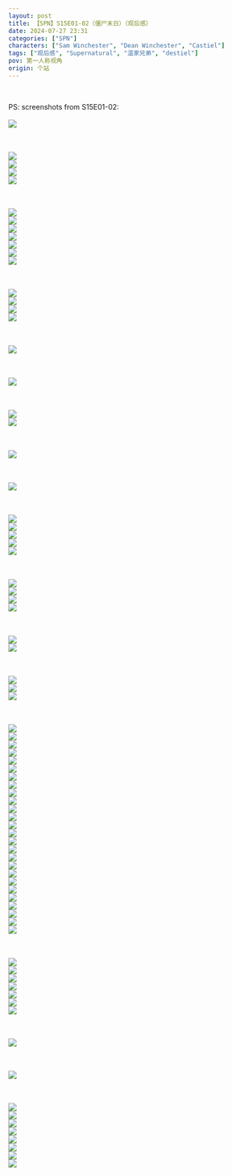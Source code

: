 ```yaml
---
layout: post
title: 【SPN】S15E01-02（僵尸末日）（观后感）
date: 2024-07-27 23:31
categories: ["SPN"]
characters: ["Sam Winchester", "Dean Winchester", "Castiel"]
tags: ["观后感", "Supernatural", "温家兄弟", "destiel"]
pov: 第一人称视角
origin: 个站
---
```


<br>

PS: screenshots from S15E01-02:
<br><br>
![](https://github.com/junesirius/junesirius.github.io/blob/master/assets/images/SPN/S15/2024-07-27-SPN-1501-1.jpg)
<br>

<br><br>
![](https://github.com/junesirius/junesirius.github.io/blob/master/assets/images/SPN/S15/2024-07-27-SPN-1501-2.jpg)
<br>
![](https://github.com/junesirius/junesirius.github.io/blob/master/assets/images/SPN/S15/2024-07-27-SPN-1501-3.jpg)
<br>
![](https://github.com/junesirius/junesirius.github.io/blob/master/assets/images/SPN/S15/2024-07-27-SPN-1501-4.jpg)
<br>
![](https://github.com/junesirius/junesirius.github.io/blob/master/assets/images/SPN/S15/2024-07-27-SPN-1501-5.jpg)
<br>

<br><br>
![](https://github.com/junesirius/junesirius.github.io/blob/master/assets/images/SPN/S15/2024-07-27-SPN-1501-6.jpg)
<br>
![](https://github.com/junesirius/junesirius.github.io/blob/master/assets/images/SPN/S15/2024-07-27-SPN-1501-7.jpg)
<br>
![](https://github.com/junesirius/junesirius.github.io/blob/master/assets/images/SPN/S15/2024-07-27-SPN-1501-8.jpg)
<br>
![](https://github.com/junesirius/junesirius.github.io/blob/master/assets/images/SPN/S15/2024-07-27-SPN-1501-9.jpg)
<br>
![](https://github.com/junesirius/junesirius.github.io/blob/master/assets/images/SPN/S15/2024-07-27-SPN-1501-10.jpg)
<br>
![](https://github.com/junesirius/junesirius.github.io/blob/master/assets/images/SPN/S15/2024-07-27-SPN-1501-11.jpg)
<br>
![](https://github.com/junesirius/junesirius.github.io/blob/master/assets/images/SPN/S15/2024-07-27-SPN-1501-12.jpg)
<br>

<br><br>
![](https://github.com/junesirius/junesirius.github.io/blob/master/assets/images/SPN/S15/2024-07-27-SPN-1501-13.jpg)
<br>
![](https://github.com/junesirius/junesirius.github.io/blob/master/assets/images/SPN/S15/2024-07-27-SPN-1501-14.jpg)
<br>
![](https://github.com/junesirius/junesirius.github.io/blob/master/assets/images/SPN/S15/2024-07-27-SPN-1501-15.jpg)
<br>
![](https://github.com/junesirius/junesirius.github.io/blob/master/assets/images/SPN/S15/2024-07-27-SPN-1501-16.jpg)
<br>

<br><br>
![](https://github.com/junesirius/junesirius.github.io/blob/master/assets/images/SPN/S15/2024-07-27-SPN-1501-17.jpg)
<br>

<br><br>
![](https://github.com/junesirius/junesirius.github.io/blob/master/assets/images/SPN/S15/2024-07-27-SPN-1501-18.jpg)
<br>

<br><br>
![](https://github.com/junesirius/junesirius.github.io/blob/master/assets/images/SPN/S15/2024-07-27-SPN-1501-19.jpg)
<br>
![](https://github.com/junesirius/junesirius.github.io/blob/master/assets/images/SPN/S15/2024-07-27-SPN-1501-20.jpg)
<br>

<br><br>
![](https://github.com/junesirius/junesirius.github.io/blob/master/assets/images/SPN/S15/2024-07-27-SPN-1501-21.jpg)
<br>

<br><br>
![](https://github.com/junesirius/junesirius.github.io/blob/master/assets/images/SPN/S15/2024-07-27-SPN-1501-22.jpg)
<br>

<br><br>
![](https://github.com/junesirius/junesirius.github.io/blob/master/assets/images/SPN/S15/2024-07-27-SPN-1501-23.jpg)
<br>
![](https://github.com/junesirius/junesirius.github.io/blob/master/assets/images/SPN/S15/2024-07-27-SPN-1501-24.jpg)
<br>
![](https://github.com/junesirius/junesirius.github.io/blob/master/assets/images/SPN/S15/2024-07-27-SPN-1501-25.jpg)
<br>
![](https://github.com/junesirius/junesirius.github.io/blob/master/assets/images/SPN/S15/2024-07-27-SPN-1501-26.jpg)
<br>
![](https://github.com/junesirius/junesirius.github.io/blob/master/assets/images/SPN/S15/2024-07-27-SPN-1501-27.jpg)
<br>

<br><br>
![](https://github.com/junesirius/junesirius.github.io/blob/master/assets/images/SPN/S15/2024-07-27-SPN-1501-28.jpg)
<br>
![](https://github.com/junesirius/junesirius.github.io/blob/master/assets/images/SPN/S15/2024-07-27-SPN-1501-29.jpg)
<br>
![](https://github.com/junesirius/junesirius.github.io/blob/master/assets/images/SPN/S15/2024-07-27-SPN-1501-30.jpg)
<br>
![](https://github.com/junesirius/junesirius.github.io/blob/master/assets/images/SPN/S15/2024-07-27-SPN-1501-31.jpg)
<br>

<br><br>
![](https://github.com/junesirius/junesirius.github.io/blob/master/assets/images/SPN/S15/2024-07-27-SPN-1501-32.jpg)
<br>
![](https://github.com/junesirius/junesirius.github.io/blob/master/assets/images/SPN/S15/2024-07-27-SPN-1501-33.jpg)
<br>

<br><br>
![](https://github.com/junesirius/junesirius.github.io/blob/master/assets/images/SPN/S15/2024-07-27-SPN-1502-1.jpg)
<br>
![](https://github.com/junesirius/junesirius.github.io/blob/master/assets/images/SPN/S15/2024-07-27-SPN-1502-2.jpg)
<br>
![](https://github.com/junesirius/junesirius.github.io/blob/master/assets/images/SPN/S15/2024-07-27-SPN-1502-3.jpg)
<br>

<br><br>
![](https://github.com/junesirius/junesirius.github.io/blob/master/assets/images/SPN/S15/2024-07-27-SPN-1502-5.jpg)
<br>
![](https://github.com/junesirius/junesirius.github.io/blob/master/assets/images/SPN/S15/2024-07-27-SPN-1502-6.jpg)
<br>
![](https://github.com/junesirius/junesirius.github.io/blob/master/assets/images/SPN/S15/2024-07-27-SPN-1502-7.jpg)
<br>
![](https://github.com/junesirius/junesirius.github.io/blob/master/assets/images/SPN/S15/2024-07-27-SPN-1502-8.jpg)
<br>
![](https://github.com/junesirius/junesirius.github.io/blob/master/assets/images/SPN/S15/2024-07-27-SPN-1502-9.jpg)
<br>
![](https://github.com/junesirius/junesirius.github.io/blob/master/assets/images/SPN/S15/2024-07-27-SPN-1502-10.jpg)
<br>
![](https://github.com/junesirius/junesirius.github.io/blob/master/assets/images/SPN/S15/2024-07-27-SPN-1502-11.jpg)
<br>
![](https://github.com/junesirius/junesirius.github.io/blob/master/assets/images/SPN/S15/2024-07-27-SPN-1502-12.jpg)
<br>
![](https://github.com/junesirius/junesirius.github.io/blob/master/assets/images/SPN/S15/2024-07-27-SPN-1502-13.jpg)
<br>
![](https://github.com/junesirius/junesirius.github.io/blob/master/assets/images/SPN/S15/2024-07-27-SPN-1502-14.jpg)
<br>
![](https://github.com/junesirius/junesirius.github.io/blob/master/assets/images/SPN/S15/2024-07-27-SPN-1502-15.jpg)
<br>
![](https://github.com/junesirius/junesirius.github.io/blob/master/assets/images/SPN/S15/2024-07-27-SPN-1502-16.jpg)
<br>
![](https://github.com/junesirius/junesirius.github.io/blob/master/assets/images/SPN/S15/2024-07-27-SPN-1502-17.jpg)
<br>
![](https://github.com/junesirius/junesirius.github.io/blob/master/assets/images/SPN/S15/2024-07-27-SPN-1502-18.jpg)
<br>
![](https://github.com/junesirius/junesirius.github.io/blob/master/assets/images/SPN/S15/2024-07-27-SPN-1502-19.jpg)
<br>
![](https://github.com/junesirius/junesirius.github.io/blob/master/assets/images/SPN/S15/2024-07-27-SPN-1502-20.jpg)
<br>
![](https://github.com/junesirius/junesirius.github.io/blob/master/assets/images/SPN/S15/2024-07-27-SPN-1502-21.jpg)
<br>
![](https://github.com/junesirius/junesirius.github.io/blob/master/assets/images/SPN/S15/2024-07-27-SPN-1502-22.jpg)
<br>
![](https://github.com/junesirius/junesirius.github.io/blob/master/assets/images/SPN/S15/2024-07-27-SPN-1502-23.jpg)
<br>
![](https://github.com/junesirius/junesirius.github.io/blob/master/assets/images/SPN/S15/2024-07-27-SPN-1502-24.jpg)
<br>
![](https://github.com/junesirius/junesirius.github.io/blob/master/assets/images/SPN/S15/2024-07-27-SPN-1502-25.jpg)
<br>
![](https://github.com/junesirius/junesirius.github.io/blob/master/assets/images/SPN/S15/2024-07-27-SPN-1502-26.jpg)
<br>
![](https://github.com/junesirius/junesirius.github.io/blob/master/assets/images/SPN/S15/2024-07-27-SPN-1502-27.jpg)
<br>
![](https://github.com/junesirius/junesirius.github.io/blob/master/assets/images/SPN/S15/2024-07-27-SPN-1502-28.jpg)
<br>
![](https://github.com/junesirius/junesirius.github.io/blob/master/assets/images/SPN/S15/2024-07-27-SPN-1502-29.jpg)
<br>
![](https://github.com/junesirius/junesirius.github.io/blob/master/assets/images/SPN/S15/2024-07-27-SPN-1502-30.jpg)
<br>

<br><br>
![](https://github.com/junesirius/junesirius.github.io/blob/master/assets/images/SPN/S15/2024-07-27-SPN-1502-4.jpg)
<br>
![](https://github.com/junesirius/junesirius.github.io/blob/master/assets/images/SPN/S15/2024-07-27-SPN-1502-34.jpg)
<br>
![](https://github.com/junesirius/junesirius.github.io/blob/master/assets/images/SPN/S15/2024-07-27-SPN-1502-35.jpg)
<br>
![](https://github.com/junesirius/junesirius.github.io/blob/master/assets/images/SPN/S15/2024-07-27-SPN-1502-36.jpg)
<br>
![](https://github.com/junesirius/junesirius.github.io/blob/master/assets/images/SPN/S15/2024-07-27-SPN-1502-37.jpg)
<br>
![](https://github.com/junesirius/junesirius.github.io/blob/master/assets/images/SPN/S15/2024-07-27-SPN-1502-38.jpg)
<br>
![](https://github.com/junesirius/junesirius.github.io/blob/master/assets/images/SPN/S15/2024-07-27-SPN-1502-39.jpg)
<br>

<br><br>
![](https://github.com/junesirius/junesirius.github.io/blob/master/assets/images/SPN/S15/2024-07-27-SPN-1502-40.jpg)
<br>

<br><br>
![](https://github.com/junesirius/junesirius.github.io/blob/master/assets/images/SPN/S15/2024-07-27-SPN-1502-41.jpg)
<br>

<br><br>
![](https://github.com/junesirius/junesirius.github.io/blob/master/assets/images/SPN/S15/2024-07-27-SPN-1502-31.jpg)
<br>
![](https://github.com/junesirius/junesirius.github.io/blob/master/assets/images/SPN/S15/2024-07-27-SPN-1502-32.jpg)
<br>
![](https://github.com/junesirius/junesirius.github.io/blob/master/assets/images/SPN/S15/2024-07-27-SPN-1502-33.jpg)
<br>
![](https://github.com/junesirius/junesirius.github.io/blob/master/assets/images/SPN/S15/2024-07-27-SPN-1502-42.jpg)
<br>
![](https://github.com/junesirius/junesirius.github.io/blob/master/assets/images/SPN/S15/2024-07-27-SPN-1502-43.jpg)
<br>
![](https://github.com/junesirius/junesirius.github.io/blob/master/assets/images/SPN/S15/2024-07-27-SPN-1502-44.jpg)
<br>
![](https://github.com/junesirius/junesirius.github.io/blob/master/assets/images/SPN/S15/2024-07-27-SPN-1502-45.jpg)
<br>
![](https://github.com/junesirius/junesirius.github.io/blob/master/assets/images/SPN/S15/2024-07-27-SPN-1502-46.jpg)
<br>

